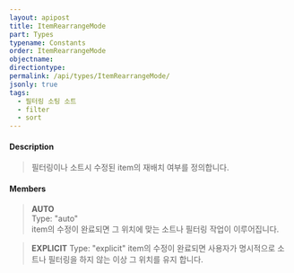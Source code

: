 ```yaml
---
layout: apipost
title: ItemRearrangeMode
part: Types
typename: Constants
order: ItemRearrangeMode
objectname: 
directiontype: 
permalink: /api/types/ItemRearrangeMode/
jsonly: true
tags:
  - 필터링 소팅 소트
  - filter
  - sort
---
```



#### Description

> 필터링이나 소트시 수정된 item의 재배치 여부를 정의합니다.  

#### Members

> **AUTO**  
> Type: "auto"  
> item의 수정이 완료되면 그 위치에 맞는 소트나 필터링 작업이 이루어집니다.  

> **EXPLICIT**
> Type: "explicit"
> item의 수정이 완료되면 사용자가 명시적으로 소트나 필터링을 하지 않는 이상 그 위치를 유지 합니다.   
